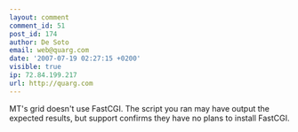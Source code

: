 ```yaml
---
layout: comment
comment_id: 51
post_id: 174
author: De Soto
email: web@quarg.com
date: '2007-07-19 02:27:15 +0200'
visible: true
ip: 72.84.199.217
url: http://quarg.com
---
```

MT's grid doesn't use FastCGI. The script you ran may have output the expected results, but support confirms they have no plans to install FastCGI.
